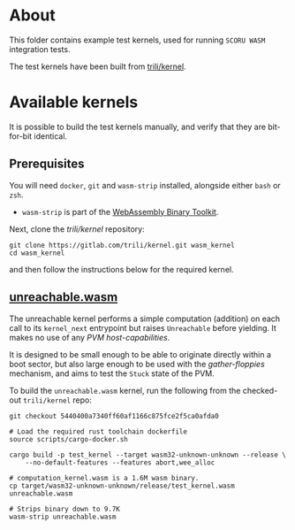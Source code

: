 # About
This folder contains example test kernels, used for running `SCORU WASM` integration tests.

The test kernels have been built from [trili/kernel](https://gitlab.com/trili/kernel.git).

# Available kernels
It is possible to build the test kernels manually, and verify that they are bit-for-bit identical.

## Prerequisites
You will need `docker`, `git` and `wasm-strip` installed, alongside either `bash` or `zsh`.
- `wasm-strip` is part of the [WebAssembly Binary Toolkit](https://github.com/WebAssembly/wabt).

Next, clone the *trili/kernel* repository:
``` shell
git clone https://gitlab.com/trili/kernel.git wasm_kernel
cd wasm_kernel
```
and then follow the instructions below for the required kernel.

## [unreachable.wasm](./unreachable.wasm)
The unreachable kernel performs a simple computation (addition) on each call to its `kernel_next` entrypoint but raises `Unreachable` before yielding. It makes no use of any *PVM host-capabilities*.

It is designed to be small enough to be able to originate directly within a boot sector, but also large enough to be
used with the *gather-floppies* mechanism, and aims to test the `Stuck` state of the PVM.

To build the `unreachable.wasm` kernel, run the following from the checked-out `trili/kernel` repo:
``` shell
git checkout 5440400a7340ff60af1166c875fce2f5ca0afda0

# Load the required rust toolchain dockerfile
source scripts/cargo-docker.sh

cargo build -p test_kernel --target wasm32-unknown-unknown --release \
    --no-default-features --features abort,wee_alloc

# computation_kernel.wasm is a 1.6M wasm binary.
cp target/wasm32-unknown-unknown/release/test_kernel.wasm unreachable.wasm

# Strips binary down to 9.7K
wasm-strip unreachable.wasm
```
